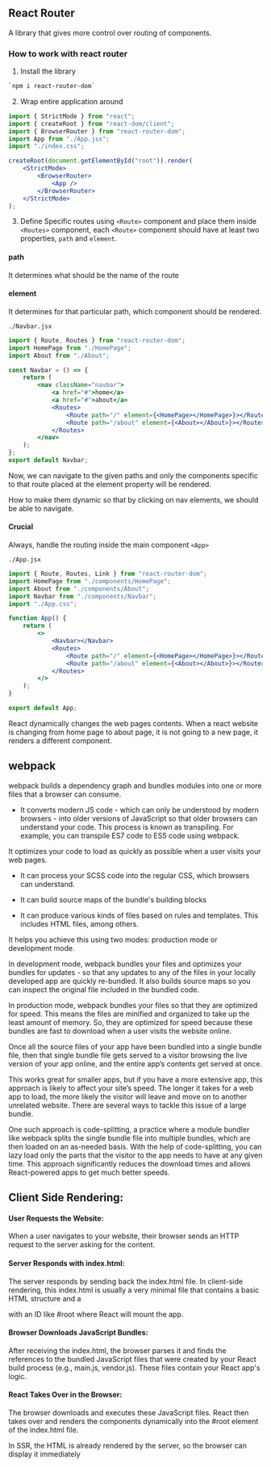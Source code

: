 ## React Router

A library that gives more control over routing of components.

### How to work with react router

1. Install the library

```sh
`npm i react-router-dom`
```

2. Wrap entire application around

```jsx
import { StrictMode } from "react";
import { createRoot } from "react-dom/client";
import { BrowserRouter } from "react-router-dom";
import App from "./App.jsx";
import "./index.css";

createRoot(document.getElementById("root")).render(
	<StrictMode>
		<BrowserRouter>
			<App />
		</BrowserRouter>
	</StrictMode>
);
```

3. Define Specific routes using `<Route>` component and place them inside `<Routes>` component, each `<Route>` component should have at least two properties, `path` and `element`.

#### path

It determines what should be the name of the route

#### element

It determines for that particular path, which component should be rendered.

`./Navbar.jsx`

```jsx
import { Route, Routes } from "react-router-dom";
import HomePage from "./HomePage";
import About from "./About";

const Navbar = () => {
	return (
		<nav className="navbar">
			<a href="#">home</a>
			<a href="#">about</a>
			<Routes>
				<Route path="/" element={<HomePage></HomePage>}></Route>
				<Route path="/about" element={<About></About>}></Route>
			</Routes>
		</nav>
	);
};
export default Navbar;
```

Now, we can navigate to the given paths and only the components specific to that route placed at the element property will be rendered.

How to make them dynamic so that by clicking on nav elements, we should be able to navigate.

#### Crucial

Always, handle the routing inside the main component `<App>`

`./App.jsx`

```jsx
import { Route, Routes, Link } from "react-router-dom";
import HomePage from "./components/HomePage";
import About from "./components/About";
import Navbar from "./components/Navbar";
import "./App.css";

function App() {
	return (
		<>
			<Navbar></Navbar>
			<Routes>
				<Route path="/" element={<HomePage></HomePage>}></Route>
				<Route path="/about" element={<About></About>}></Route>
			</Routes>
		</>
	);
}

export default App;
```

React dynamically changes the web pages contents.
When a react website is changing from home page to about page, it is not going to a new page, it renders a different component.

## webpack

webpack builds a dependency graph and bundles modules into one or more files that a browser can consume.

- It converts modern JS code - which can only be understood by modern browsers - into older versions of JavaScript so that older browsers can understand your code. This process is known as transpiling. For example, you can transpile ES7 code to ES5 code using webpack.

It optimizes your code to load as quickly as possible when a user visits your web pages.

- It can process your SCSS code into the regular CSS, which browsers can understand.

- It can build source maps of the bundle's building blocks

- It can produce various kinds of files based on rules and templates. This includes HTML files, among others.

It helps you achieve this using two modes: production mode or development mode.

In development mode, webpack bundles your files and optimizes your bundles for updates - so that any updates to any of the files in your locally developed app are quickly re-bundled. It also builds source maps so you can inspect the original file included in the bundled code.

In production mode, webpack bundles your files so that they are optimized for speed. This means the files are minified and organized to take up the least amount of memory. So, they are optimized for speed because these bundles are fast to download when a user visits the website online.

Once all the source files of your app have been bundled into a single bundle file, then that single bundle file gets served to a visitor browsing the live version of your app online, and the entire app’s contents get served at once.

This works great for smaller apps, but if you have a more extensive app, this approach is likely to affect your site’s speed. The longer it takes for a web app to load, the more likely the visitor will leave and move on to another unrelated website. There are several ways to tackle this issue of a large bundle.

One such approach is code-splitting, a practice where a module bundler like webpack splits the single bundle file into multiple bundles, which are then loaded on an as-needed basis. With the help of code-splitting, you can lazy load only the parts that the visitor to the app needs to have at any given time. This approach significantly reduces the download times and allows React-powered apps to get much better speeds.

## Client Side Rendering:

#### User Requests the Website:

When a user navigates to your website, their browser sends an HTTP request to the server asking for the content.

#### Server Responds with index.html:

The server responds by sending back the index.html file. In client-side rendering, this index.html is usually a very minimal file that contains a basic HTML structure and a <div> with an ID like #root where React will mount the app.

#### Browser Downloads JavaScript Bundles:

After receiving the index.html, the browser parses it and finds the references to the bundled JavaScript files that were created by your React build process (e.g., main.js, vendor.js). These files contain your React app's logic.

#### React Takes Over in the Browser:

The browser downloads and executes these JavaScript files. React then takes over and renders the components dynamically into the #root element of the index.html file.

In SSR, the HTML is already rendered by the server, so the browser can display it immediately
